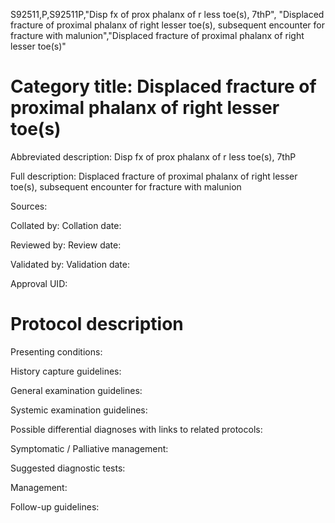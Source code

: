 S92511,P,S92511P,"Disp fx of prox phalanx of r less toe(s), 7thP", "Displaced fracture of proximal phalanx of right lesser toe(s), subsequent encounter for fracture with malunion","Displaced fracture of proximal phalanx of right lesser toe(s)"
# Category title: Displaced fracture of proximal phalanx of right lesser toe(s)

Abbreviated description: Disp fx of prox phalanx of r less toe(s), 7thP

Full description: Displaced fracture of proximal phalanx of right lesser toe(s), subsequent encounter for fracture with malunion

Sources:

Collated by:
Collation date:

Reviewed by:
Review date:

Validated by:
Validation date:

Approval UID:

# Protocol description

Presenting conditions:

History capture guidelines:

General examination guidelines:

Systemic examination guidelines:

Possible differential diagnoses with links to related protocols:

Symptomatic / Palliative management:

Suggested diagnostic tests:

Management:

Follow-up guidelines:
